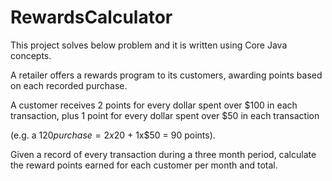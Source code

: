 # RewardsCalculator
This project solves below problem and it is written using Core Java concepts.

A retailer offers a rewards program to its customers, awarding points based on each recorded purchase. 

A customer receives 2 points for every dollar spent over $100 in each transaction, plus 1 point for every dollar spent over $50 in each transaction

(e.g. a $120 purchase = 2x$20 + 1x$50 = 90 points).

Given a record of every transaction during a three month period, calculate the reward points earned for each customer per month and total.
